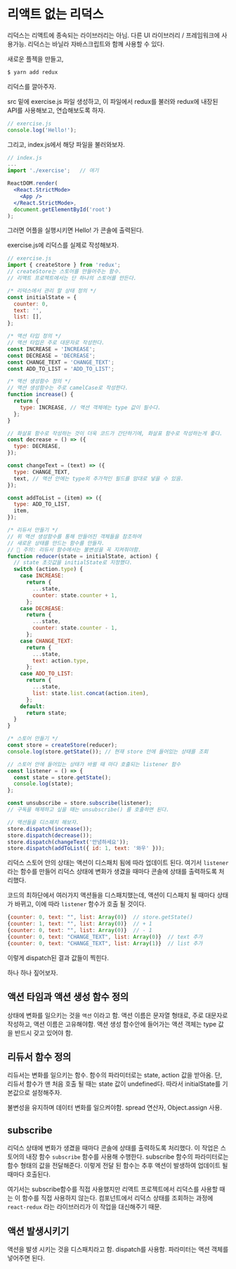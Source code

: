 # 리액트 없는 리덕스

리덕스는 리액트에 종속되는 라이브러리는 아님. 다른 UI 라이브러리 / 프레임워크에 사용가능. 리덕스는 바닐라 자바스크립트와 함께 사용할 수 있다.

새로운 플젝을 만들고,

```sh
$ yarn add redux
```

리덕스를 깔아주자.

src 밑에 exercise.js 파일 생성하고, 이 파일에서 redux를 불러와 redux에 내장된 API를 사용해보고, 연습해보도록 하자.

```javascript
// exercise.js
console.log('Hello!');
```

그리고, index.js에서 해당 파일을 불러와보자.

```jsx
// index.js
...
import './exercise';   // 여기

ReactDOM.render(
  <React.StrictMode>
    <App />
  </React.StrictMode>,
  document.getElementById('root')
);
```

그러면 어플을 실행시키면 Hello! 가 콘솔에 출력된다.

exercise.js에 리덕스를 실제로 작성해보자.

```javascript
// exercise.js
import { createStore } from 'redux';
// createStore는 스토어를 만들어주는 함수.
// 리액트 프로젝트에서는 단 하나의 스토어를 만든다.

/* 리덕스에서 관리 할 상태 정의 */
const initialState = {
  counter: 0,
  text: '',
  list: [],
};

/* 액션 타입 정의 */
// 액션 타입은 주로 대문자로 작성한다.
const INCREASE = 'INCREASE';
const DECREASE = 'DECREASE';
const CHANGE_TEXT = 'CHANGE_TEXT';
const ADD_TO_LIST = 'ADD_TO_LIST';

/* 액션 생성함수 정의 */
// 액션 생성함수는 주로 camelCase로 작성한다.
function increase() {
  return {
    type: INCREASE, // 액션 객체에는 type 값이 필수다.
  };
}

// 화살표 함수로 작성하는 것이 더욱 코드가 간단하기에, 화살표 함수로 작성하는게 좋다.
const decrease = () => ({
  type: DECREASE,
});

const changeText = (text) => ({
  type: CHANGE_TEXT,
  text, // 액션 안에는 type외 추가적인 필드를 맘대로 넣을 수 있음.
});

const addToList = (item) => ({
  type: ADD_TO_LIST,
  item,
});

/* 리듀서 만들기 */
// 위 액션 생성함수를 통해 만들어진 객체들을 참조하여
// 새로운 상태를 만드는 함수를 만들자.
// 📌 주의: 리듀서 함수에서는 불변성을 꼭 지켜줘야함.
function reducer(state = initialState, action) {
  // state 초깃값을 initialState로 지정했다.
  switch (action.type) {
    case INCREASE:
      return {
        ...state,
        counter: state.counter + 1,
      };
    case DECREASE:
      return {
        ...state,
        counter: state.counter - 1,
      };
    case CHANGE_TEXT:
      return {
        ...state,
        text: action.type,
      };
    case ADD_TO_LIST:
      return {
        ...state,
        list: state.list.concat(action.item),
      };
    default:
      return state;
  }
}

/* 스토어 만들기 */
const store = createStore(reducer);
console.log(store.getState()); // 현재 store 안에 들어있는 상태를 조회

// 스토어 안에 들어있는 상태가 바뀔 때 마다 호출되는 listener 함수
const listener = () => {
  const state = store.getState();
  console.log(state);
};

const unsubscribe = store.subscribe(listener);
// 구독을 해제하고 싶을 때는 unsubscribe() 를 호출하면 된다.

// 액션들을 디스패치 해보자.
store.dispatch(increase());
store.dispatch(decrease());
store.dispatch(changeText('안녕하세요'));
store.dispatch(addToList({ id: 1, text: '와우' }));
```

리덕스 스토어 안의 상태는 액션이 디스패치 됨에 따라 업데이트 된다. 여기서 `listener`라는 함수를 만들어 리덕스 상태에 변화가 생겼을 때마다 콘솔에 상태를 출력하도록 처리했다. 

코드의 최하단에서 여러가지 액션들을 디스패치했는데, 액션이 디스패치 될 때마다 상태가 바뀌고, 이에 따라 `listener` 함수가 호출 될 것이다.

```javascript
{counter: 0, text: "", list: Array(0)}  // store.getState()
{counter: 1, text: "", list: Array(0)}  // + 1
{counter: 0, text: "", list: Array(0)}  // - 1
{counter: 0, text: "CHANGE_TEXT", list: Array(0)}  // text 추가
{counter: 0, text: "CHANGE_TEXT", list: Array(1)}  // list 추가
```

이렇게 dispatch된 결과 값들이 찍힌다. 

하나 하나 짚어보자.

## 액션 타임과 액션 생성 함수 정의

상태에 변화를 일으키는 것을 `액션` 이라고 함. 액션 이름은 문자열 형태로, 주로 대문자로 작성하고, 액션 이름은 고유해야함. 액션 생성 함수안에 들어가는 액션 객체는 type 값을 반드시 갖고 있어야 함.

## 리듀서 함수 정의

리듀서는 변화를 일으키는 함수. 함수의 파라미터로는 state, action 값을 받아옴. 단, 리듀서 함수가 맨 처음 호출 될 때는 state 값이 undefined다. 따라서 initialState를 기본값으로 설정해주자.

불변성을 유지하며 데이터 변화를 일으켜야함. spread 연산자, Object.assign 사용.

## subscribe

리덕스 상태에 변화가 생겼을 때마다 콘솔에 상태를 출력하도록 처리했다. 이 작업은 스토어의 내장 함수 `subscribe` 함수를 사용해 수행한다. subscribe 함수의 파라미터로는 함수 형태의 값을 전달해준다. 이렇게 전달 된 함수는 추후 액션이 발생하여 업데이트 될 때마다 호출된다. 

여기서는 subscribe함수를 직접 사용했지만 리액트 프로젝트에서 리덕스를 사용할 때는 이 함수를 직접 사용하지 않는다. 컴포넌트에서 리덕스 상태를 조회하는 과정에 `react-redux` 라는 라이브러리가 이 작업을 대신해주기 때문.

## 액션 발생시키기

액션을 발생 시키는 것을 디스패치라고 함. dispatch를 사용함. 파라미터는 액션 객체를 넣어주면 된다.